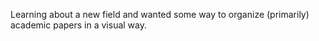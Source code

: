 Learning about a new field and wanted some way to organize (primarily) academic papers in a visual way.